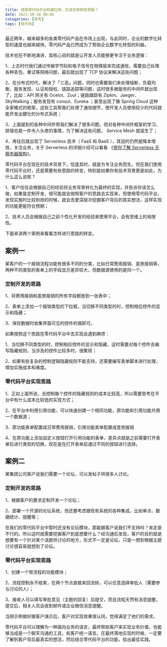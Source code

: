 ```yaml
---
title: 使用零代码平台构建应用，应该怎样转变思路？
date: 2021-10-18 08:05
categories: [思考]
tags: [低代码]
---
```


最近两年，越来越多的各类零代码产品在市场上出现，与此同时，企业的数字化转型的速度也越来越快，零代码产品已然成为了帮助企业数字化转型的利器。

<!--more-->

技术也在不断地演进，其核心目的就是让开发人员能够更专注于业务逻辑：

1、上古时代我们通过传输字节码和电子信号在物理层来完成通信，需要自己处理各种丢包、重试等网络问题，最后就出现了 TCP 协议来解决这些问题；

2、在分布式时代，解决了「三高」问题，同时也需要我们来处理熔断、负载均衡、服务发现、认证和授权、链路追踪等问题，这时很多微服务的中间件就出现了，比如：API 网关有 Ocelot、Zuul；链路跟踪有 Zipkin、Jaeger、SkyWalking；服务发现有 consul、Eureka ；甚至出现了像 Spring Cloud 这种全家桶式的框架，这些工具帮我们处理了通信细节，使开发人员使用较少的代码就能开发出健壮的分布式系统；

3、上面提到的各种中间件帮我们解决了很多问题，但对各种中间件框架的学习、排错也是一件令人头疼的事情，为了解决这些问题， Service Mesh 就诞生了；

4、再往后就出现了 Serverless 技术（ FaaS 和 BaaS ），其目的仍然是降本增效，关注业务，关于 Serverless 的详细介绍可以看看 《[带你了解 Serverless 无服务器架构](http://mp.weixin.qq.com/s?__biz=Mzg2MDYwMjU5Mg==&mid=2247483776&idx=1&sn=894d84a016fd27358c70a627fa21fbe2&chksm=ce22a80ff95521199250c8948f9296f8e5c8b23ff065627efb468944fc09df4f9e2d258e813b&scene=21#wechat_redirect)》。

零代码平台在现在的技术背景下，恰逢其时，就是为专注业务而生。但在我们使用零代码平台时，还是需要有些思路的转变，特别是如果你有技术背景更是如此，为什么这么说呢？

1、客户往往会根据自己的经验将业务背景转化为最终的实现，并告诉你该怎么做，如果是定制开发，很可能就会按照客户的思路去实现来，但使用零代码平台，发现实施时比较别扭的时候，就会去更深层次挖掘客户背后的真实想法，这样实现的功能更能符合预期；

2、技术人员会根据自己之前个性化开发的经验来使用平台，会有思维上的局限性。

下面来讲两个案例来看看怎样进行思路的转变。

## 案例一

某客户的一个报销流程功能有很多不同的分类，比如日常费用报销、差旅报销等，两种不同类型的表单上的字段显示差异较大，但数据源使用的是同一个。

### 定制开发的思路

1、将费用报销和差旅报销的所有字段都放到一张表中；

2、表单上添加一个报销类型的下拉框，当切换不同类型的时，控制相应控件的显示和隐藏；

3、保存数据时收集界面可见的控件的值即可。

如果按照这个思路在零代码平台中去实现会遇到麻烦：

1、当切换不同类型的时，控制相应控件的显示和隐藏，这时需要对每个控件去编写隐藏规则，当涉及的控件比较多时，很繁琐；

2、如果有些复杂的控制逻辑隐藏规则不能支持，还需要编写表单脚本进行处理，增加实施成本和难度。

### 零代码平台实现思路

1、正如上面所说，去控制每个控件的隐藏规则的成本比较高，所以需要思考在平台中有什么成本比较低的实现方式；

2、在平台中利用引用功能，可以快速创建一个相同功能，原功能和引用功能共用一个数据源；

3、原功能表单配置成日常费用报销，引用功能表单配置成差旅报销

4、在原功能上添加自定义按钮打开引用功能的表单，差异点就是之前需要打开表单后进行类型的切换，现在是在打开表单前通过不同的按钮进行选择。

## 案例二

某集团公司客户说我们需要一个论坛、可以发帖子供很多人讨论。

### 定制开发的思路

1、根据客户的要求定制开发一个论坛；

2、部署一个开源的论坛系统，但还要考虑跟现有系统的各种集成，比如单点、数据统计、提醒等；

在我们的零代码平台中暂时还没有论坛模块，那能跟客户说我们不支持吗？肯定是不行的。所以这时就需要挖掘客户到底想要什么？经沟通后发现，客户的目的就是想要有一个针对某个话题供讨论的地方，形式不一定是论坛，只是一想到根据主题讨论很容易就想到了论坛。

### 零代码平台实现思路

1、创建一个带流程的功能模块；

2、流程控制永不结束，在两个节点直接来回流转，可以任意选择审批人（需要参与讨论的人）；

3、接收人可以填写审批意见（主题的回复）后提交，而且流程天然有消息提醒，提交后，相关人员会收到邮件或企业微信消息提醒。

当把示例做好跟客户演示后，客户对实现效果很认同，觉得满足了他们的需求。

零代码平台可以理解为一种面向业务的语言，最终帮助客户来实现业务价值，也能够当成是一个聊天沟通的工具，和客户统一语言。在最终落地实现的时候，一定要了解到客户背后最真实的想法，然后结合零代码平台的功能，给出最佳实践。

